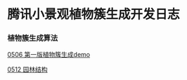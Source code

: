 # 腾讯小景观植物簇生成开发日志

### 植物簇生成算法

[0506 第一版植物簇生成demo](https://plausible-bard-9b1.notion.site/0506-demo-7e6e996e334e40c98d33c70312309b6b)

[0512 园林结构](https://plausible-bard-9b1.notion.site/0512-ba24537715d44a24b5ec48acd1e9c456)